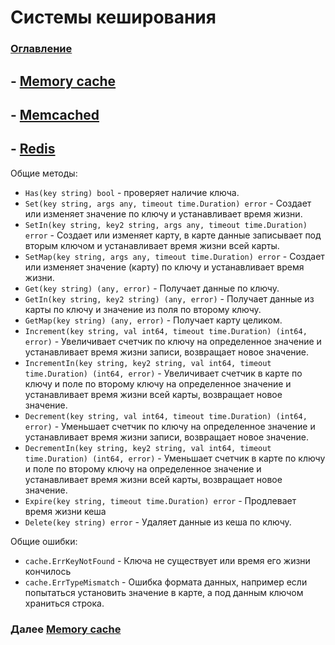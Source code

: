 # Системы кеширования

### [Оглавление](./index.md)


## - [Memory cache](./cache-memory.md)
## - [Memcached](./cache-memcached.md)
## - [Redis](./cache-redis.md)

Общие методы:

- `Has(key string) bool` - проверяет наличие ключа.
- `Set(key string, args any, timeout time.Duration) error` - Создает или изменяет значение по ключу и устанавливает время жизни.
- `SetIn(key string, key2 string, args any, timeout time.Duration) error` - Создает или изменяет карту, в карте данные записывает под вторым ключом и устанавливает время жизни всей карты.
- `SetMap(key string, args any, timeout time.Duration) error` - Создает или изменяет значение (карту) по ключу и устанавливает время жизни.
- `Get(key string) (any, error)` - Получает данные по ключу.
- `GetIn(key string, key2 string) (any, error)` - Получает данные из карты по ключу и значение из поля по второму ключу.
- `GetMap(key string) (any, error)` - Получает карту целиком.
- `Increment(key string, val int64, timeout time.Duration) (int64, error)` - Увеличивает счетчик по ключу на определенное значение и устанавливает время жизни записи, возвращает новое значение. 
- `IncrementIn(key string, key2 string, val int64, timeout time.Duration) (int64, error)` - Увеличивает счетчик в карте по ключу и поле по второму ключу на определенное значение и устанавливает время жизни всей карты, возвращает новое значение.
- `Decrement(key string, val int64, timeout time.Duration) (int64, error)` - Уменьшает счетчик по ключу на определенное значение и устанавливает время жизни записи, возвращает новое значение.
- `DecrementIn(key string, key2 string, val int64, timeout time.Duration) (int64, error)` - Уменьшает счетчик в карте по ключу и поле по второму ключу на определенное значение и устанавливает время жизни всей карты, возвращает новое значение.
- `Expire(key string, timeout time.Duration) error` - Продлевает время жизни кеша
- `Delete(key string) error` - Удаляет данные из кеша по ключу.

Общие ошибки:

- `cache.ErrKeyNotFound` - Ключа не существует или время его жизни кончилось 
- `cache.ErrTypeMismatch` - Ошибка формата данных, например если попытаться установить значение в карте, а под данным ключом храниться строка.

### Далее [Memory cache](./cache-memory.md)